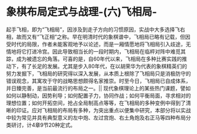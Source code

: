 # 象棋布局定式与战理-(六)飞相局-

起手飞相，即为“飞相局”，因涉及到走子方向的习惯原因，实战中大多选择飞右相，故而又有“飞正相”之称。早在明清时代的象棋谱中，飞相局已略有记载，但因受时代的局限，作者未能客观地予以论述，而是一厢情愿地将飞相局引入歧途，无情地将它打进冷宫。因此导致相当长的一段时期内，飞相局在临枰对阵中难觅其踪，成为被遗忘的角落。可喜的是，自60年代以来，飞相局在多种比赛实践的推动下，有了长足的发展。尤其是步入80年代，在以胡荣华为代表的象棋精英们的努力发掘下，飞相局的研究得以深入发展，从本质上根除了飞相局只是消极防守的错误观念，其寓攻于守的战略思想颇得名家推崇。时至今日，飞相局已自成体系，并日臻完善，是当前最流行的布局之一。||    现代象棋理论上的某些热门课题，譬如如何以静制动，因势利导；如何配置子力，协同作战；如何平衡局面，寻求相对的理想位置；如何开拓空间，抢占全局制高点等等，在飞相局的多种变例中得到了清晰的印证。应对飞相局的布局有多种，为突出重点以便集中研究，本部分将以实战中较为常见并具有典型意义的左中炮、左过宫炮、右土角炮及右正马等四种布局分类研讨，计4章9节20种定式。